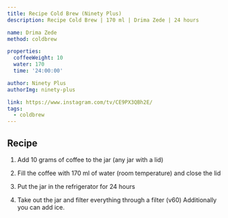 ```yaml
---
title: Recipe Cold Brew (Ninety Plus)
description: Recipe Cold Brew | 170 ml | Drima Zede | 24 hours

name: Drima Zede
method: coldbrew

properties:
  coffeeWeight: 10
  water: 170
  time: '24:00:00'

author: Ninety Plus
authorImg: ninety-plus

link: https://www.instagram.com/tv/CE9PX3QBh2E/
tags:
  - coldbrew
---
```


## Recipe

1. Add 10 grams of coffee to the jar (any jar with a lid)

2. Fill the coffee with 170 ml of water (room temperature) and close the lid

3. Put the jar in the refrigerator for 24 hours

4. Take out the jar and filter everything through a filter (v60) Additionally you can add ice.

<br/>


